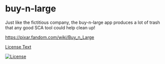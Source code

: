 # buy-n-large

Just like the fictitious company, the buy-n-large app produces a lot of trash that any good SCA tool could help clean up!

https://pixar.fandom.com/wiki/Buy_n_Large

[License Text](https://github.com/davemeurer/PIZZA-LICENSE/blob/master/LICENSE)

[![License](https://img.shields.io/badge/LICENSE-PIZZA-red.svg)](https://github.com/davemeurer/PIZZA-LICENSE)
